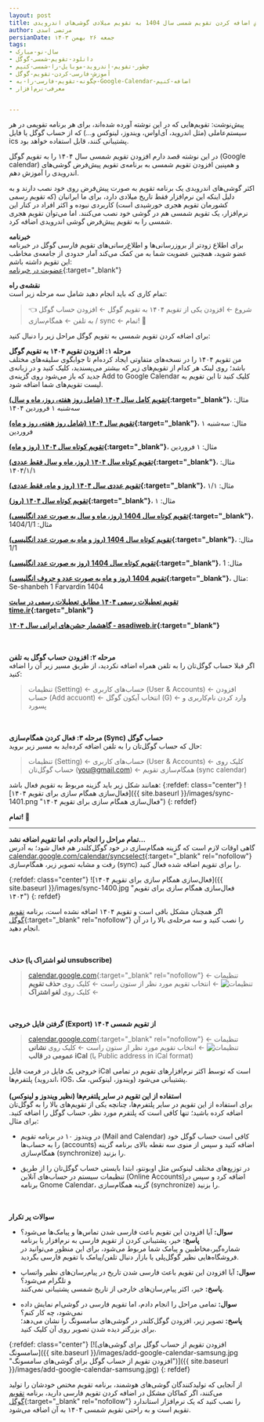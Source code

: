 ```yaml
---
layout: post
title: آموزش اضافه کردن تقویم شمسی سال 1404 به تقویم میلادی گوشی‌های اندرویدی (+ iOS، ویندوز، لینوکس و…) 
author: مرتضی اسدی
persianDate: جمعه ۲۶ بهمن ۱۴۰۳
tags:
- سال-نو-مبارک
- دانلود-تقویم-شمسی-گوگل
- چطور-تقویم-اندروید-موبایل-را-شمسی-کنیم
- آموزش-فارسی-کردن-تقویم-گوگل
- چگونه-تقویم-فارسی-را-به-Google-Calendar-اضافه-کنیم
- معرفی-نرم‌افزار


---
```

پیش‌نوشت: تقویم‌هایی که در این نوشته آورده شده‌اند، برای هر برنامه تقویمی در هر سیستم‌عاملی (مثل اندروید، آی‌اواس، ویندوز، لینوکس و…) که از حساب گوگل یا فایل ics پشتیبانی کنند، قابل استفاده خواهد بود. 

در این نوشته قصد دارم افزودن تقویم شمسی سال ۱۴۰۴ را به تقویم گوگل (Google calendar) و همپنین افزودن تقویم شمسی به برنامه‌ی تقویم پیش‌فرض گوشی‌های اندرویدی را آموزش دهم.


اکثر گوشی‌های اندرویدی یک برنامه تقویم به صورت پیش‌فرض روی خود نصب دارند  و به دلیل اینکه این نرم‌افزار فقط تاریخ میلادی دارد، برای ما ایرانیان (که تقویم رسمی کشورمان تقویم هجری خورشیدی است) کاربردی نبوده و اکثر افراد در کنار این نرم‌افزار،  یک تقویم شمسی هم در گوشی خود نصب می‌کنند. اما می‌توان تقویم هجری شمسی را به تقویم پیش‌فرض گوشی اندرویدی اضافه کرد.


**خبرنامه**\
برای اطلاع زودتر از بروزرسانی‌ها و اطلاع‌رسانی‌های تقویم فارسی گوگل در خبرنامه عضو شوید، همچنین عضویت شما به من کمک می‌کند آمار حدودی از جامعه‌ی مخاطب این تقویم داشته باشم:\
[عضویت در خبرنامه](https://docs.google.com/forms/d/1tTrRtgBHEyGCPRuxyCm2BqpfL-NQKkLSyYPGWPIgYcQ/){:target="_blank"}


**نقشه‌ی راه**\
تمام کاری که باید انجام دهید شامل سه مرحله زیر است:

> 👈 شروع ← افزودن یکی از تقویم ۱۴۰۴ به تقویم گوگل ← افزودن حساب گوگل به تلفن ← همگام‌سازی / sync ← تمام! 🏁

برای اضافه کردن تقویم شمسی به تقویم گوگل مراحل زیر را دنبال کنید:

**مرحله ۱: افزودن تقویم ۱۴۰۴ به تقویم گوگل**\
من تقویم ۱۴۰۴ را در نسخه‌های متفاوتی ایجاد کرده‌ام تا جوابگوی سلیقه‌های مختلف باشد؛ روی لینک هر کدام از تقویم‌های زیر که بیشتر می‌پسندید، کلیک کنید و در زبانه‌ی جدید که باز می‌شود روی گزینه‌ی Add to Google Calendar کلیک کنید تا این تقویم به لیست تقویم‌های شما اضافه شود.‌


**[تقویم کامل سال ۱۴۰۴ (شامل روز هفته، روز، ماه و سال)](https://calendar.google.com/calendar/u/0/embed?src=3103ce6c1b3d24905e524c69ed33848fe1ebcaceae1ca618fbc4fd6269e2e1ec@group.calendar.google.com&ctz=Asia/Tehran){:target="_blank"}**، مثال: سه‌شنبه ۱ فروردین ۱۴۰۴

**[تقویم سال ۱۴۰۴ (شامل روز هفته، روز و ماه)](https://calendar.google.com/calendar/u/0/embed?src=146dae5ff6af29844c486d424cf5aa2b2e4bc0048292a22d178d6a4bb55b386a@group.calendar.google.com&ctz=Asia/Tehran){:target="_blank"}**، مثال: سه‌شنبه ۱ فروردین

**[تقویم کوتاه سال ۱۴۰۴ (روز و ماه)](https://calendar.google.com/calendar/u/0/embed?src=3f61448c3d1c1b5627d58f067adffcb92f87b4aee8a55a1232ba424c6b48a0ef@group.calendar.google.com&ctz=Asia/Tehran){:target="_blank"}**، مثال: ۱ فروردین

**[تقویم کوتاه سال ۱۴۰۴ (روز، ماه و سال فقط عددی)](https://calendar.google.com/calendar/u/0/embed?src=e3573a5291a7ea1749cd23b8ee1c5df0617860d604694e3a5e3299bfbaddae0c@group.calendar.google.com&ctz=Asia/Tehran){:target="_blank"}**، مثال: ۱۴۰۴/۱/۱

**[تقویم عددی سال ۱۴۰۴ (روز و ماه، فقط عددی)](https://calendar.google.com/calendar/u/0/embed?src=110f5a03cf26efbf5f1bb3f502abf856a738967e03af3d3cc280858b48a93de6@group.calendar.google.com&ctz=Asia/Tehran){:target="_blank"}**، مثال: ۱/۱

**[تقویم کوتاه سال ۱۴۰۴ (روز)](https://calendar.google.com/calendar/u/0/embed?src=55dbcc0cdda48c4cd0f01c207216cffc1a7046bb539fdaa5e336d0cc8ee25218@group.calendar.google.com&ctz=Asia/Tehran){:target="_blank"}**، مثال: ۱

**[تقویم کوتاه سال 1404 (روز، ماه و سال به صورت عدد انگلیسی)](https://calendar.google.com/calendar/u/0/embed?src=49d111b79c85a34d81444a83f261a84f41766a67c905c3cffd03c94f09b4ded5@group.calendar.google.com&ctz=Asia/Tehran){:target="_blank"}**، مثال: 1404/1/1

**[تقویم کوتاه سال 1404 (روز و ماه به صورت عدد انگلیسی)](https://calendar.google.com/calendar/u/0/embed?src=0d04309d23d140628dadce7dbbc80e270bf5bd7b20dd97b2014e9abb868e6a87@group.calendar.google.com&ctz=Asia/Tehran){:target="_blank"}**، مثال: 1/1

**[تقویم کوتاه سال 1404 (روز به صورت عدد انگلیسی)](https://calendar.google.com/calendar/u/0/embed?src=22f854158f9e43531e49840b29c5411b792de322ead253aed4738f319483d26b@group.calendar.google.com&ctz=Asia/Tehran){:target="_blank"}**، مثال: 1

**[تقویم 1404 (روز و ماه به صورت عدد و حروف انگلیسی)](https://calendar.google.com/calendar/embed?src=47a5dad7c9114209cec578a1432eda4e3397867dc7b33b84fbff221174716941%40group.calendar.google.com&ctz=Asia%2FTehran){:target="_blank"}**، مثال: Se-shanbeh 1 Farvardin 1404

**[تقویم تعطیلات رسمی ۱۴۰۴ مطابق تعطیلات رسمی در سایت time.ir](https://calendar.google.com/calendar/u/0/embed?src=52fc60a33aaecf56f5c388987dd7516fac9decab377627ab150a8ad3e2f0937e@group.calendar.google.com&ctz=Asia/Tehran){:target="_blank"}**

**[گاهشمار جشن‌های ایرانی سال ۱۴۰۴ - asadiweb.ir](https://calendar.google.com/calendar/u/0/embed?src=c5fbedce408ff7a61082afcb578cd6b1b8c70a4e3d647d72aee180260a5c2970@group.calendar.google.com&ctz=Asia/Tehran){:target="_blank"}**

\
\
**مرحله ۲: افزودن حساب گوگل به تلفن**\
اگر قبلا حساب گوگل‌تان را به تلفن همراه اضافه نکردید، از طریق مسیر زیر آن را اضافه کنید:

> تنظیمات (Setting) ← حساب‌های کاربری (User & Accounts) ← افزودن حساب (Add accuont) ← انتخاب آیکون گوگل (G) ← وارد کردن نام‌کاربری و پسورد 

\
\
**مرحله ۳: فعال کردن همگام‌سازی (Sync) حساب گوگل**\
حال که حساب گوگل‌تان را به تلفن اضافه کرده‌اید به مسیر زیر بروید:

> تنظیمات (Setting) ← حساب‌های کاربری (User & Accounts) ← کلیک روی حساب گوگل‌تان (you@gmail.com) ← همگام‌سازی تقویم (sync calendar)

همانند شکل زیر باید گزینه مربوط به تقویم فعال باشد:
{:refdef: class="center"}
![فعال‌سازی همگام سازی برای تقویم ۱۴۰۴]({{ site.baseurl }}/images/sync-1401.png "فعال‌سازی همگام سازی برای تقویم ۱۴۰۴")
{: refdef}


**تمام! 🏁**

***

**تمام مراحل را انجام دادم، اما تقویم اضافه نشد…**\
گاهی اوقات لازم است که گزینه همگام‌سازی در خود گوگل‌کلندر هم فعال شود؛ به آدرس [calendar.google.com/calendar/syncselect](https://calendar.google.com/calendar/syncselect){:target="_blank" rel="nofollow"} رفت و مشابه تصویر زیر، همگام‌سازی (sync) را برای تقویم اضافه شده فعال کنید.

{:refdef: class="center"}
![فعال‌سازی همگام سازی برای تقویم ۱۴۰۴]({{ site.baseurl }}/images/sync-1400.jpg "فعال‌سازی همگام سازی برای تقویم ۱۴۰۴")
{: refdef}

اگر همچنان مشکل باقی است و تقویم ۱۴۰۴ اضافه نشده است، برنامه [تقویم گوگل](https://play.google.com/store/apps/details?id=com.google.android.calendar){:target="_blank" rel="nofollow"} را نصب کنید و سه مرحله‌ی بالا را در آن انجام دهید.

\
\
**حذف (لغو اشتراک یا unsubscribe)**
> [calendar.google.com](https://calendar.google.com){:target="_blank" rel="nofollow"} ← تنظیمات ![تنظیمات](https://lh3.googleusercontent.com/PzFeiQQaPASuntRuvWiXoqZjQqUj0s0q0w_jI4Nx9vL6x7rGmmS9f-xQr1Kj9S91WMlm=w36-h36 "تنظیمات") ← انتخاب تقویم مورد نظر از ستون راست ← کلیک روی **حذف تقویم** ← کلیک روی **لغو اشتراک**

\
\
**گرفتن فایل خروجی (Export) از تقویم شمسی ۱۴۰۴**
> [calendar.google.com](https://calendar.google.com){:target="_blank" rel="nofollow"} ← تنظیمات ![تنظیمات](https://lh3.googleusercontent.com/PzFeiQQaPASuntRuvWiXoqZjQqUj0s0q0w_jI4Nx9vL6x7rGmmS9f-xQr1Kj9S91WMlm=w36-h36 "تنظیمات") ← انتخاب تقویم مورد نظر از ستون راست ← کلیک روی **نشانی عمومی در قالب iCal** (یا Public address in iCal format)

خروجی یک فایل در فرمت فایل iCal است که توسط اکثر نرم‌افزارهای تقویم در تمامی پلتفرم‌ها (اندروید، iOS، ویندوز، لینوکس، مک) پشتیبانی می‌شود.
\
\
**استفاده از این تقویم در سایر پلتفرم‌ها (نظیر ویندوز و لینوکس)**\
برای استفاده از این تقویم در سایر پلتفرم‌ها، چنانچه یکی از تقویم‌های بالا را به گوگل‌تان اضافه کرده باشید؛ تنها کافی است که پلتفرم مورد نظر، حساب گوگل را اضافه کنید. برای مثال:
* در ویندوز ۱۰ در برنامه تقویم (Mail and Calendar) کافی است حساب گوگل خود را به حساب‌ها (accounts) اضافه کنید و سپس از منوی سه نقطه بالای برنامه گزینه همگام‌سازی (synchronize) را بزنید.

* در توزیع‌های مختلف لینوکس مثل اوبونتو، ابتدا بایستی حساب گوگل‌تان را از طریق تنظیمات سیستم در حساب‌های آنلاین (Online Accounts)اضافه کرد و سپس در برنامه Gnome Calendar، گزینه همگام‌سازی (synchronize) را بزنید.

\
\
**سوالات پر تکرار**
- **سوال:** آیا افزودن این تقویم باعث فارسی شدن تماس‌ها و پیامک‌ها می‌شود؟\
 **پاسخ:** خیر، پشتیبانی کردن از تقویم فارسی به نرم‌افزار یا برنامه شماره‌گیر،‌مخاطبین و پیامک شما مربوط می‌شود، برای این منظور می‌توانید در فروشگاه‌هایی نظیر گوگل‌پلی یا بازار دنبال تلفن/پیامک با تقویم فارسی بگردید.

- **سوال:** آیا افزودن این تقویم باعث فارسی شدن تاریخ در پیام‌رسان‌های نظیر واتساپ و تلگرام می‌شود؟\
**پاسخ:** خیر، اکثر پیام‌رسان‌های خارجی از تاریخ شمسی پشتیبانی نمی‌کنند.

- **سوال:** تمامی مراحل را انجام دادم، اما تقویم فارسی در گوشی‌ام نمایش داده نمی‌شود، چه کار کنم؟ \
**پاسخ:** تصویر زیر، افزودن گوگل‌کلندر در گوشی‌های سامسونگ را نشان می‌دهد؛ برای بزرگتر دیده شدن تصویر روی آن کلیک کنید.

{:refdef: class="center"}
[![افزودن تقویم از حساب گوگل برای گوشی‌های سامسونگ]({{ site.baseurl }}/images/add-google-calendar-samsung.jpg "افزودن تقویم از حساب گوگل برای گوشی‌های سامسونگ")]({{ site.baseurl }}/images/add-google-calendar-samsung.jpg)
{: refdef}

از آنجایی که تولیدکنندگان گوشی‌های هوشمند، برنامه تقویم مختص خودشان را تولید می‌کنند، اگر کماکان مشکل در اضافه کردن تقویم فارسی دارید، برنامه [تقویم گوگل](https://play.google.com/store/apps/details?id=com.google.android.calendar){:target="_blank" rel="nofollow"} را نصب کنید که یک نرم‌افزار استاندارد تقویم است و به راحتی تقویم شمسی ۱۴۰۴ به آن اضافه می‌شود.

